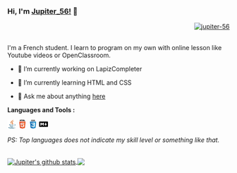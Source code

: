 
### Hi, I'm [Jupiter_56!](https://github.com/Jupiter-56) 👋
<a href="https://github.com/Jupiter-56">
<p align="right"> <img src="https://komarev.com/ghpvc/?username=jupiter-56&color=blue&style=flat&label=Profile+view" alt="jupiter-56" />
</a>  
<br/>
<br/>

I'm a French student. I learn to program on my own with online lesson like Youtube videos or OpenClassroom.


- 🔭 I’m currently working on LapizCompleter

- 🌱 I’m currently learning HTML and CSS

- 💬 Ask me about anything [here](https://github.com/Jupiter-56/Jupiter-56/issues)

**Languages and Tools :**

<code><img height="20" src="https://raw.githubusercontent.com/github/explore/80688e429a7d4ef2fca1e82350fe8e3517d3494d/topics/java/java.png"></code>
<code><img height="20" src="https://raw.githubusercontent.com/github/explore/80688e429a7d4ef2fca1e82350fe8e3517d3494d/topics/html/html.png"></code>
<code><img height="20" src="https://raw.githubusercontent.com/github/explore/80688e429a7d4ef2fca1e82350fe8e3517d3494d/topics/css/css.png"></code>
<code><img height="20" src="https://raw.githubusercontent.com/github/explore/80688e429a7d4ef2fca1e82350fe8e3517d3494d/topics/markdown/markdown.png"></code>


*PS: Top languages does not indicate my skill level or something like that.*

<br/>

<a href="https://github.com/Jupiter-56">
  <img align="center" src="https://github-readme-stats.anuraghazra1.vercel.app/api?username=Jupiter-56&show_icons=true&include_all_commits=true&theme=material-palenight" alt="Jupiter's github stats" />
</a>
<a href="https://github.com/Jupiter-56">
  <img align="center" src="https://github-readme-stats.anuraghazra1.vercel.app/api/top-langs/?username=Jupiter-56&layout=compact&theme=material-palenight" />
</a>
